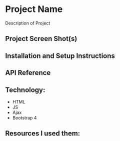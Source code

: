 # Project Name
Description of Project

## Project Screen Shot(s)


## Installation and Setup Instructions



## API Reference


## Technology:
- HTML
- JS
- Ajax
- Bootstrap 4


## Resources I used them:
